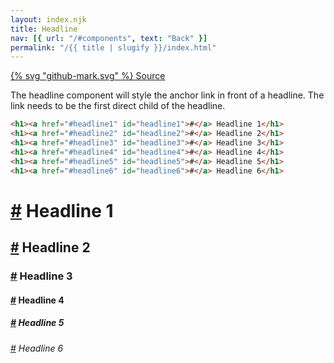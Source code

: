 ```yaml
---
layout: index.njk
title: Headline
nav: [{ url: "/#components", text: "Back" }]
permalink: "/{{ title | slugify }}/index.html"
---
```


<a href="https://github.com/iamschulz/ssstyles/blob/main/css/headline.css" data-button>{% svg "github-mark.svg" %} Source</a>

The headline component will style the anchor link in front of a headline. The link needs to be the first direct child of the headline.

```html
<h1><a href="#headline1" id="headline1">#</a> Headline 1</h1>
<h1><a href="#headline2" id="headline2">#</a> Headline 2</h1>
<h1><a href="#headline3" id="headline3">#</a> Headline 3</h1>
<h1><a href="#headline4" id="headline4">#</a> Headline 4</h1>
<h1><a href="#headline5" id="headline5">#</a> Headline 5</h1>
<h1><a href="#headline6" id="headline6">#</a> Headline 6</h1>
```

<h1><a href="#headline1" id="headline1">#</a> Headline 1</h1>
<h2><a href="#headline2" id="headline2">#</a> Headline 2</h2>
<h3><a href="#headline3" id="headline3">#</a> Headline 3</h3>
<h4><a href="#headline4" id="headline4">#</a> Headline 4</h4>
<h5><a href="#headline5" id="headline5">#</a> Headline 5</h5>
<h6><a href="#headline6" id="headline6">#</a> Headline 6</h6>
